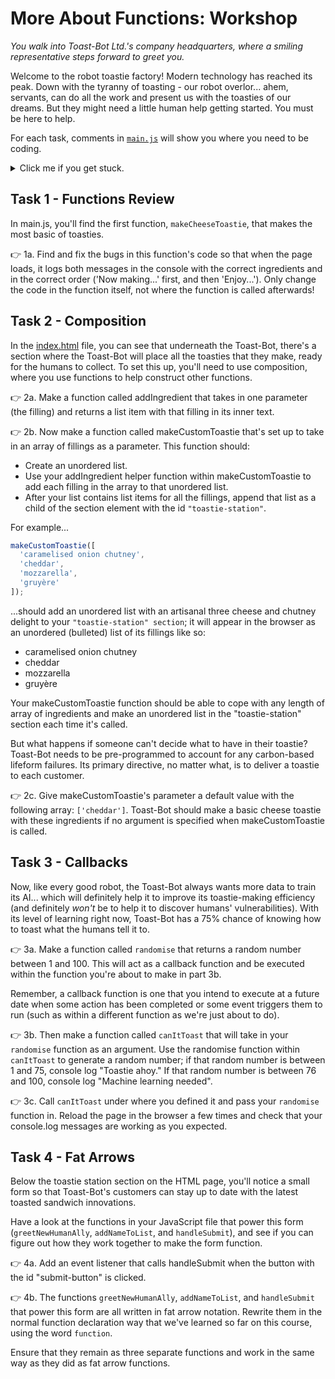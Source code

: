 # More About Functions: Workshop

_You walk into Toast-Bot Ltd.'s company headquarters, where a smiling representative steps forward to greet you._

Welcome to the robot toastie factory! Modern technology has reached its peak. Down with the tyranny of toasting - our robot overlor... ahem, servants, can do all the work and present us with the toasties of our dreams. But they might need a little human help getting started. You must be here to help.

For each task, comments in [`main.js`](main.js) will show you where you need to be coding.

<details>
<summary>Click me if you get stuck.</summary>
 
You can see some more examples of different types of functions [here](https://github.com/SchoolOfCode/lectures_more-about-functions-examples#examples).

</details>

## Task 1 - Functions Review

In main.js, you'll find the first function, `makeCheeseToastie`, that makes the most basic of toasties.

👉 1a. Find and fix the bugs in this function's code so that when the page loads, it logs both messages in the console with the correct ingredients and in the correct order ('Now making...' first, and then 'Enjoy...'). Only change the code in the function itself, not where the function is called afterwards!

## Task 2 - Composition

In the [index.html](index.html) file, you can see that underneath the Toast-Bot, there's a section where the Toast-Bot will place all the toasties that they make, ready for the humans to collect. To set this up, you'll need to use composition, where you use functions to help construct other functions.

👉 2a. Make a function called addIngredient that takes in one parameter (the filling) and returns a list item with that filling in its inner text.

👉 2b. Now make a function called makeCustomToastie that's set up to take in an array of fillings as a parameter. This function should: 
- Create an unordered list. 
- Use your addIngredient helper function within makeCustomToastie to add each filling in the array to that unordered list. 
- After your list contains list items for all the fillings, append that list as a child of the section element with the id `"toastie-station"`.
 
For example...

```js
makeCustomToastie([
  'caramelised onion chutney',
  'cheddar',
  'mozzarella',
  'gruyère'
]);
```

...should add an unordered list with an artisanal three cheese and chutney delight to your `"toastie-station" section`; it will appear in the browser as an unordered (bulleted) list of its fillings like so:

- caramelised onion chutney
- cheddar
- mozzarella
- gruyère

Your makeCustomToastie function should be able to cope with any length of array of ingredients and make an unordered list in the "toastie-station" section each time it's called.

But what happens if someone can't decide what to have in their toastie? Toast-Bot needs to be pre-programmed to account for any carbon-based lifeform failures. Its primary directive, no matter what, is to deliver a toastie to each customer.

👉 2c. Give makeCustomToastie's parameter a default value with the following array: `['cheddar']`. Toast-Bot should make a basic cheese toastie with these ingredients if no argument is specified when makeCustomToastie is called.

## Task 3 - Callbacks

Now, like every good robot, the Toast-Bot always wants more data to train its AI... which will definitely help it to improve its toastie-making efficiency (and definitely _won't_ be to help it to discover humans' vulnerabilities). With its level of learning right now, Toast-Bot has a 75% chance of knowing how to toast what the humans tell it to.

👉 3a. Make a function called `randomise` that returns a random number between 1 and 100. This will act as a callback function and be executed within the function you're about to make in part 3b.

Remember, a callback function is one that you intend to execute at a future date when some action has been completed or some event triggers them to run (such as within a different function as we're just about to do).

👉 3b. Then make a function called `canItToast` that will take in your `randomise` function as an argument. Use the randomise function within `canItToast` to generate a random number; if that random number is between 1 and 75, console log "Toastie ahoy." If that random number is between 76 and 100, console log "Machine learning needed".

👉 3c. Call `canItToast` under where you defined it and pass your `randomise` function in. Reload the page in the browser a few times and check that your console.log messages are working as you expected.

## Task 4 - Fat Arrows

Below the toastie station section on the HTML page, you'll notice a small form so that Toast-Bot's customers can stay up to date with the latest toasted sandwich innovations.

Have a look at the functions in your JavaScript file that power this form (`greetNewHumanAlly`, `addNameToList`, and `handleSubmit`), and see if you can figure out how they work together to make the form function.

👉 4a. Add an event listener that calls handleSubmit when the button with the id "submit-button" is clicked.

👉 4b. The functions `greetNewHumanAlly`, `addNameToList`, and `handleSubmit` that power this form are all written in fat arrow notation. Rewrite them in the normal function declaration way that we've learned so far on this course, using the word `function`.

Ensure that they remain as three separate functions and work in the same way as they did as fat arrow functions.
